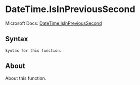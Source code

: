 ---
---

# DateTime.IsInPreviousSecond

Microsoft Docs: [DateTime.IsInPreviousSecond](https://docs.microsoft.com/en-us/powerquery-m/datetime-isinprevioussecond)

## Syntax

```
Syntax for this function.
```

## About

About this function.

